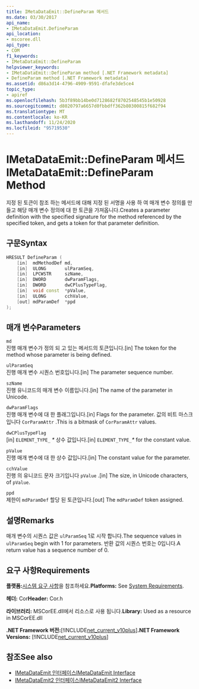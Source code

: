 ```yaml
---
title: IMetaDataEmit::DefineParam 메서드
ms.date: 03/30/2017
api_name:
- IMetaDataEmit.DefineParam
api_location:
- mscoree.dll
api_type:
- COM
f1_keywords:
- IMetaDataEmit::DefineParam
helpviewer_keywords:
- IMetaDataEmit::DefineParam method [.NET Framework metadata]
- DefineParam method [.NET Framework metadata]
ms.assetid: d86a3d14-4796-4909-9591-dfafe3de5ce4
topic_type:
- apiref
ms.openlocfilehash: 5b3f89bb14be0d7128682f8702548545b1e50928
ms.sourcegitcommit: d8020797a6657d0fbbdff362b80300815f682f94
ms.translationtype: MT
ms.contentlocale: ko-KR
ms.lasthandoff: 11/24/2020
ms.locfileid: "95719530"
---
```

# <a name="imetadataemitdefineparam-method"></a><span data-ttu-id="8ade1-102">IMetaDataEmit::DefineParam 메서드</span><span class="sxs-lookup"><span data-stu-id="8ade1-102">IMetaDataEmit::DefineParam Method</span></span>

<span data-ttu-id="8ade1-103">지정 된 토큰이 참조 하는 메서드에 대해 지정 된 서명을 사용 하 여 매개 변수 정의를 만들고 해당 매개 변수 정의에 대 한 토큰을 가져옵니다.</span><span class="sxs-lookup"><span data-stu-id="8ade1-103">Creates a parameter definition with the specified signature for the method referenced by the specified token, and gets a token for that parameter definition.</span></span>  
  
## <a name="syntax"></a><span data-ttu-id="8ade1-104">구문</span><span class="sxs-lookup"><span data-stu-id="8ade1-104">Syntax</span></span>  
  
```cpp  
HRESULT DefineParam (  
    [in]  mdMethodDef md,
    [in]  ULONG       ulParamSeq,
    [in]  LPCWSTR     szName,
    [in]  DWORD       dwParamFlags,
    [in]  DWORD       dwCPlusTypeFlag,
    [in]  void const  *pValue,  
    [in]  ULONG       cchValue,
    [out] mdParamDef  *ppd
);  
```  
  
## <a name="parameters"></a><span data-ttu-id="8ade1-105">매개 변수</span><span class="sxs-lookup"><span data-stu-id="8ade1-105">Parameters</span></span>  

 `md`  
 <span data-ttu-id="8ade1-106">진행 매개 변수가 정의 되 고 있는 메서드의 토큰입니다.</span><span class="sxs-lookup"><span data-stu-id="8ade1-106">[in] The token for the method whose parameter is being defined.</span></span>  
  
 `ulParamSeq`  
 <span data-ttu-id="8ade1-107">진행 매개 변수 시퀀스 번호입니다.</span><span class="sxs-lookup"><span data-stu-id="8ade1-107">[in] The parameter sequence number.</span></span>  
  
 `szName`  
 <span data-ttu-id="8ade1-108">진행 유니코드의 매개 변수 이름입니다.</span><span class="sxs-lookup"><span data-stu-id="8ade1-108">[in] The name of the parameter in Unicode.</span></span>  
  
 `dwParamFlags`  
 <span data-ttu-id="8ade1-109">진행 매개 변수에 대 한 플래그입니다.</span><span class="sxs-lookup"><span data-stu-id="8ade1-109">[in] Flags for the parameter.</span></span> <span data-ttu-id="8ade1-110">값의 비트 마스크입니다 `CorParamAttr` .</span><span class="sxs-lookup"><span data-stu-id="8ade1-110">This is a bitmask of `CorParamAttr` values.</span></span>  
  
 `dwCPlusTypeFlag`  
 <span data-ttu-id="8ade1-111">[in] `ELEMENT_TYPE_` *\** 상수 값입니다.</span><span class="sxs-lookup"><span data-stu-id="8ade1-111">[in] `ELEMENT_TYPE_`*\** for the constant value.</span></span>  
  
 `pValue`  
 <span data-ttu-id="8ade1-112">진행 매개 변수에 대 한 상수 값입니다.</span><span class="sxs-lookup"><span data-stu-id="8ade1-112">[in] The constant value for the parameter.</span></span>  
  
 `cchValue`  
 <span data-ttu-id="8ade1-113">진행 의 유니코드 문자 크기입니다 `pValue` .</span><span class="sxs-lookup"><span data-stu-id="8ade1-113">[in] The size, in Unicode characters, of `pValue`.</span></span>  
  
 `ppd`  
 <span data-ttu-id="8ade1-114">제한이 `mdParamDef` 할당 된 토큰입니다.</span><span class="sxs-lookup"><span data-stu-id="8ade1-114">[out] The `mdParamDef` token assigned.</span></span>  
  
## <a name="remarks"></a><span data-ttu-id="8ade1-115">설명</span><span class="sxs-lookup"><span data-stu-id="8ade1-115">Remarks</span></span>  

 <span data-ttu-id="8ade1-116">매개 변수의 시퀀스 값은 `ulParamSeq` 1로 시작 합니다.</span><span class="sxs-lookup"><span data-stu-id="8ade1-116">The sequence values in `ulParamSeq` begin with 1 for parameters.</span></span> <span data-ttu-id="8ade1-117">반환 값의 시퀀스 번호는 0입니다.</span><span class="sxs-lookup"><span data-stu-id="8ade1-117">A return value has a sequence number of 0.</span></span>  
  
## <a name="requirements"></a><span data-ttu-id="8ade1-118">요구 사항</span><span class="sxs-lookup"><span data-stu-id="8ade1-118">Requirements</span></span>  

 <span data-ttu-id="8ade1-119">**플랫폼:**[시스템 요구 사항](../../get-started/system-requirements.md)을 참조하세요.</span><span class="sxs-lookup"><span data-stu-id="8ade1-119">**Platforms:** See [System Requirements](../../get-started/system-requirements.md).</span></span>  
  
 <span data-ttu-id="8ade1-120">**헤더:** Cor</span><span class="sxs-lookup"><span data-stu-id="8ade1-120">**Header:** Cor.h</span></span>  
  
 <span data-ttu-id="8ade1-121">**라이브러리:** MSCorEE.dll에서 리소스로 사용 됩니다.</span><span class="sxs-lookup"><span data-stu-id="8ade1-121">**Library:** Used as a resource in MSCorEE.dll</span></span>  
  
 <span data-ttu-id="8ade1-122">**.NET Framework 버전:**[!INCLUDE[net_current_v10plus](../../../../includes/net-current-v10plus-md.md)]</span><span class="sxs-lookup"><span data-stu-id="8ade1-122">**.NET Framework Versions:** [!INCLUDE[net_current_v10plus](../../../../includes/net-current-v10plus-md.md)]</span></span>  
  
## <a name="see-also"></a><span data-ttu-id="8ade1-123">참조</span><span class="sxs-lookup"><span data-stu-id="8ade1-123">See also</span></span>

- [<span data-ttu-id="8ade1-124">IMetaDataEmit 인터페이스</span><span class="sxs-lookup"><span data-stu-id="8ade1-124">IMetaDataEmit Interface</span></span>](imetadataemit-interface.md)
- [<span data-ttu-id="8ade1-125">IMetaDataEmit2 인터페이스</span><span class="sxs-lookup"><span data-stu-id="8ade1-125">IMetaDataEmit2 Interface</span></span>](imetadataemit2-interface.md)
